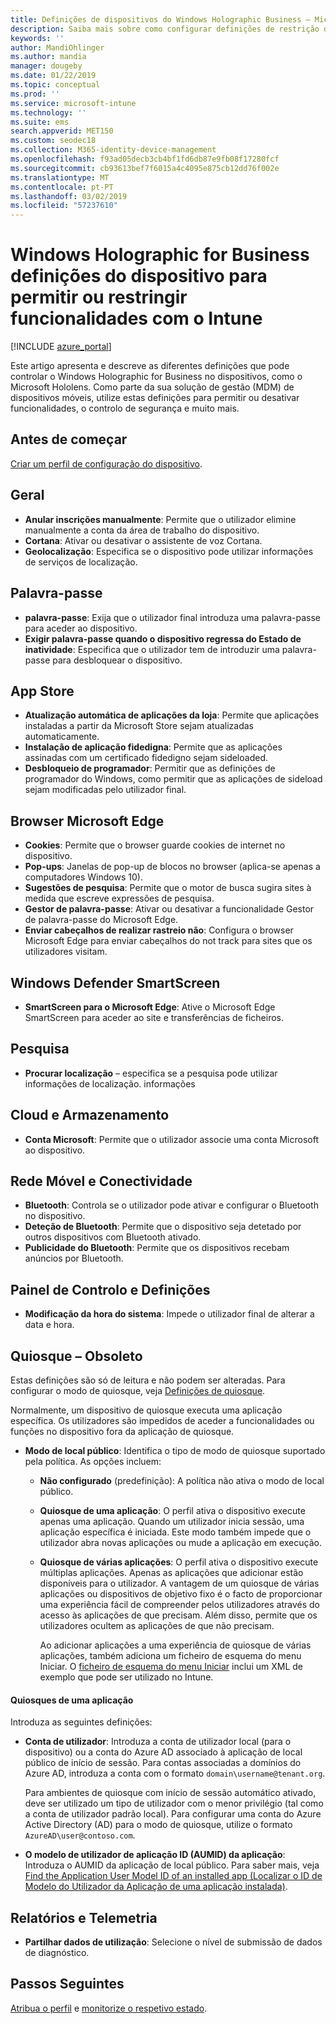 ```yaml
---
title: Definições de dispositivos do Windows Holographic Business – Microsoft Intune – Azure | Documentos da Microsoft
description: Saiba mais sobre como configurar definições de restrição de dispositivos no Microsoft Intune para Windows Holographic for Business, incluindo anular a inscrição, geolocalização, palavras-passe, instalar aplicações a partir da App Store, cookies e pop-ups no Microsoft Edge, Windows Defender, pesquisa, cloud e armazenamento, conectividade bluetooth, hora do sistema e dados de utilização no Azure.
keywords: ''
author: MandiOhlinger
ms.author: mandia
manager: dougeby
ms.date: 01/22/2019
ms.topic: conceptual
ms.prod: ''
ms.service: microsoft-intune
ms.technology: ''
ms.suite: ems
search.appverid: MET150
ms.custom: seodec18
ms.collection: M365-identity-device-management
ms.openlocfilehash: f93ad05decb3cb4bf1fd6db87e9fb08f17280fcf
ms.sourcegitcommit: cb93613bef7f6015a4c4095e875cb12dd76f002e
ms.translationtype: MT
ms.contentlocale: pt-PT
ms.lasthandoff: 03/02/2019
ms.locfileid: "57237610"
---
```

# <a name="windows-holographic-for-business-device-settings-to-allow-or-restrict-features-using-intune"></a>Windows Holographic for Business definições do dispositivo para permitir ou restringir funcionalidades com o Intune

[!INCLUDE [azure_portal](./includes/azure_portal.md)]

Este artigo apresenta e descreve as diferentes definições que pode controlar o Windows Holographic for Business no dispositivos, como o Microsoft Hololens. Como parte da sua solução de gestão (MDM) de dispositivos móveis, utilize estas definições para permitir ou desativar funcionalidades, o controlo de segurança e muito mais.

## <a name="before-you-begin"></a>Antes de começar

[Criar um perfil de configuração do dispositivo](device-restrictions-configure.md#create-the-profile).

## <a name="general"></a>Geral

- **Anular inscrições manualmente**: Permite que o utilizador elimine manualmente a conta da área de trabalho do dispositivo.
- **Cortana**: Ativar ou desativar o assistente de voz Cortana.
- **Geolocalização**: Especifica se o dispositivo pode utilizar informações de serviços de localização.

## <a name="password"></a>Palavra-passe

- **palavra-passe**: Exija que o utilizador final introduza uma palavra-passe para aceder ao dispositivo.
- **Exigir palavra-passe quando o dispositivo regressa do Estado de inatividade**: Especifica que o utilizador tem de introduzir uma palavra-passe para desbloquear o dispositivo.

## <a name="app-store"></a>App Store

- **Atualização automática de aplicações da loja**: Permite que aplicações instaladas a partir da Microsoft Store sejam atualizadas automaticamente.
- **Instalação de aplicação fidedigna**: Permite que as aplicações assinadas com um certificado fidedigno sejam sideloaded.
- **Desbloqueio de programador**: Permitir que as definições de programador do Windows, como permitir que as aplicações de sideload sejam modificadas pelo utilizador final.

## <a name="microsoft-edge-browser"></a>Browser Microsoft Edge

- **Cookies**: Permite que o browser guarde cookies de internet no dispositivo.
- **Pop-ups**: Janelas de pop-up de blocos no browser (aplica-se apenas a computadores Windows 10).
- **Sugestões de pesquisa**: Permite que o motor de busca sugira sites à medida que escreve expressões de pesquisa.
- **Gestor de palavra-passe**: Ativar ou desativar a funcionalidade Gestor de palavra-passe do Microsoft Edge.
- **Enviar cabeçalhos de realizar rastreio não**: Configura o browser Microsoft Edge para enviar cabeçalhos do not track para sites que os utilizadores visitam.

## <a name="windows-defender-smart-screen"></a>Windows Defender SmartScreen

- **SmartScreen para o Microsoft Edge**: Ative o Microsoft Edge SmartScreen para aceder ao site e transferências de ficheiros.

## <a name="search"></a>Pesquisa

- **Procurar localização** – especifica se a pesquisa pode utilizar informações de localização. informações

## <a name="cloud-and-storage"></a>Cloud e Armazenamento

- **Conta Microsoft**: Permite que o utilizador associe uma conta Microsoft ao dispositivo.

## <a name="cellular-and-connectivity"></a>Rede Móvel e Conectividade

- **Bluetooth**: Controla se o utilizador pode ativar e configurar o Bluetooth no dispositivo.
- **Deteção de Bluetooth**: Permite que o dispositivo seja detetado por outros dispositivos com Bluetooth ativado.
- **Publicidade do Bluetooth**: Permite que os dispositivos recebam anúncios por Bluetooth.

## <a name="control-panel-and-settings"></a>Painel de Controlo e Definições

- **Modificação da hora do sistema**: Impede o utilizador final de alterar a data e hora.

## <a name="kiosk---obsolete"></a>Quiosque – Obsoleto

Estas definições são só de leitura e não podem ser alteradas. Para configurar o modo de quiosque, veja [Definições de quiosque](kiosk-settings-holographic.md).

Normalmente, um dispositivo de quiosque executa uma aplicação específica. Os utilizadores são impedidos de aceder a funcionalidades ou funções no dispositivo fora da aplicação de quiosque.

- **Modo de local público**: Identifica o tipo de modo de quiosque suportado pela política. As opções incluem:

  - **Não configurado** (predefinição): A política não ativa o modo de local público. 
  - **Quiosque de uma aplicação**: O perfil ativa o dispositivo execute apenas uma aplicação. Quando um utilizador inicia sessão, uma aplicação específica é iniciada. Este modo também impede que o utilizador abra novas aplicações ou mude a aplicação em execução.
  - **Quiosque de várias aplicações**: O perfil ativa o dispositivo execute múltiplas aplicações. Apenas as aplicações que adicionar estão disponíveis para o utilizador. A vantagem de um quiosque de várias aplicações ou dispositivos de objetivo fixo é o facto de proporcionar uma experiência fácil de compreender pelos utilizadores através do acesso às aplicações de que precisam. Além disso, permite que os utilizadores ocultem as aplicações de que não precisam. 
  
    Ao adicionar aplicações a uma experiência de quiosque de várias aplicações, também adiciona um ficheiro de esquema do menu Iniciar. O [ficheiro de esquema do menu Iniciar](https://docs.microsoft.com/hololens/hololens-kiosk#start-layout-file-for-intune) inclui um XML de exemplo que pode ser utilizado no Intune. 

#### <a name="single-app-kiosks"></a>Quiosques de uma aplicação

Introduza as seguintes definições:

- **Conta de utilizador**: Introduza a conta de utilizador local (para o dispositivo) ou a conta do Azure AD associado à aplicação de local público de início de sessão. Para contas associadas a domínios do Azure AD, introduza a conta com o formato `domain\username@tenant.org`. 

    Para ambientes de quiosque com início de sessão automático ativado, deve ser utilizado um tipo de utilizador com o menor privilégio (tal como a conta de utilizador padrão local). Para configurar uma conta do Azure Active Directory (AD) para o modo de quiosque, utilize o formato `AzureAD\user@contoso.com`.

- **O modelo de utilizador de aplicação ID (AUMID) da aplicação**: Introduza o AUMID da aplicação de local público. Para saber mais, veja [Find the Application User Model ID of an installed app (Localizar o ID de Modelo do Utilizador da Aplicação de uma aplicação instalada)](https://docs.microsoft.com/windows-hardware/customize/enterprise/find-the-application-user-model-id-of-an-installed-app).

## <a name="reporting-and-telemetry"></a>Relatórios e Telemetria

- **Partilhar dados de utilização**: Selecione o nível de submissão de dados de diagnóstico.

## <a name="next-steps"></a>Passos Seguintes

[Atribua o perfil](device-profile-assign.md) e [monitorize o respetivo estado](device-profile-monitor.md).
